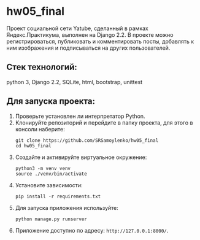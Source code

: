 # hw05_final

Проект социальной сети Yatube, сделанный в рамках Яндекс.Практикума, выполнен на Django 2.2. В проекте можно регистрироваться, публиковать и комментировать посты, добавлять к ним изображения и подписываться на других пользователей.

## Стек технологий:
python 3, Django 2.2, SQLite, html, bootstrap, unittest

## Для запуска проекта:
1. Проверьте установлен ли интерпретатор Python.
2. Клонируйте репозиторий и перейдите в папку проекта, для этого в консоли наберите:
    ```
    git clone https://github.com/SRSamoylenko/hw05_final
    cd hw05_final
    ```
3. Создайте и активируйте виртуальное окружение:
    ```
    python3 -m venv venv
    source ./venv/bin/activate
    ```
4. Установите зависимости:
    ```
    pip install -r requirements.txt
    ```
5. Для запуска приложения используйте:
    ```
    python manage.py runserver
    ```
6. Приложение доступно по адресу: `http://127.0.0.1:8000/`.

